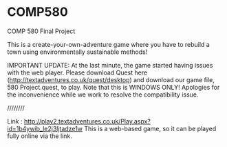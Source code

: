 # COMP580
COMP 580 Final Project

This is a create-your-own-adventure game where you have to rebuild a town using environmentally sustainable methods!

IMPORTANT UPDATE: At the last minute, the game started having issues with the web player. Please download Quest here (http://textadventures.co.uk/quest/desktop) and download our game file, 580 Project.quest, to play. Note that this is WINDOWS ONLY! Apologies for the inconvenience while we work to resolve the compatibility issue.


////////

Link : http://play2.textadventures.co.uk/Play.aspx?id=1b4ywib_le2j3ljtadze1w
This is a web-based game, so it can be played fully online via the link.


